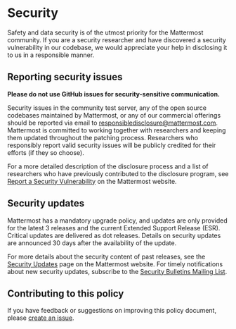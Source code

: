 Security
========

Safety and data security is of the utmost priority for the Mattermost community. If you are a security researcher and have discovered a security vulnerability in our codebase, we would appreciate your help in disclosing it to us in a responsible manner.

Reporting security issues
-------------------------

**Please do not use GitHub issues for security-sensitive communication.**

Security issues in the community test server, any of the open source codebases maintained by Mattermost, or any of our commercial offerings should be reported via email to [responsibledisclosure@mattermost.com](mailto:responsibledisclosure@mattermost.com). Mattermost is committed to working together with researchers and keeping them updated throughout the patching process. Researchers who responsibly report valid security issues will be publicly credited for their efforts (if they so choose).

For a more detailed description of the disclosure process and a list of researchers who have previously contributed to the disclosure program, see [Report a Security Vulnerability](https://mattermost.com/security-vulnerability-report/) on the Mattermost website.

Security updates
----------------

Mattermost has a mandatory upgrade policy, and updates are only provided for the latest 3 releases and the current Extended Support Release (ESR). Critical updates are delivered as dot releases. Details on security updates are announced 30 days after the availability of the update.

For more details about the security content of past releases, see the [Security Updates](https://mattermost.com/security-updates/) page on the Mattermost website. For timely notifications about new security updates, subscribe to the [Security Bulletins Mailing List](https://about.mattermost.com/security-bulletin).

Contributing to this policy
---------------------------

If you have feedback or suggestions on improving this policy document, please [create an issue](https://github.com/nhannv/quiz/issues/new).
